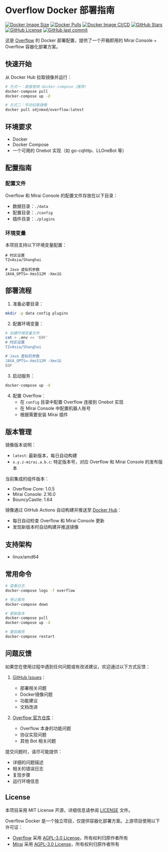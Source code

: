 # Overflow Docker 部署指南

[![Docker Image Size](https://img.shields.io/docker/image-size/sdjnmxd/overflow/latest)](https://hub.docker.com/r/sdjnmxd/overflow) [![Docker Pulls](https://img.shields.io/docker/pulls/sdjnmxd/overflow)](https://hub.docker.com/r/sdjnmxd/overflow) [![Docker Image CI/CD](https://github.com/sdjnmxd/overflow-docker/actions/workflows/docker-publish.yml/badge.svg)](https://github.com/sdjnmxd/overflow-docker/actions/workflows/docker-publish.yml) [![GitHub Stars](https://img.shields.io/github/stars/sdjnmxd/overflow-docker.svg?logo=github)](https://github.com/sdjnmxd/overflow-docker) [![GitHub License](https://img.shields.io/github/license/sdjnmxd/overflow-docker)](https://github.com/sdjnmxd/overflow-docker/blob/main/LICENSE) [![GitHub last commit](https://img.shields.io/github/last-commit/sdjnmxd/overflow-docker)](https://github.com/sdjnmxd/overflow-docker/commits/main)

这是 [Overflow](https://github.com/MrXiaoM/Overflow) 的 Docker 部署配置，提供了一个开箱即用的 Mirai Console + Overflow 容器化部署方案。

## 快速开始

从 Docker Hub 拉取镜像并运行：

```bash
# 方式一：直接使用 docker-compose（推荐）
docker-compose pull
docker-compose up -d

# 方式二：手动拉取镜像
docker pull sdjnmxd/overflow:latest
```

## 环境要求

- Docker
- Docker Compose
- 一个可用的 Onebot 实现（如 go-cqhttp、LLOneBot 等）

## 配置指南

### 配置文件
Overflow 和 Mirai Console 的配置文件存放在以下目录：
- 数据目录：`./data`
- 配置目录：`./config`
- 插件目录：`./plugins`

### 环境变量
本项目支持以下环境变量配置：

```env
# 时区设置
TZ=Asia/Shanghai

# Java 虚拟机参数
JAVA_OPTS=-Xms512M -Xmx1G
```

## 部署流程

1. 准备必要目录：
```bash
mkdir -p data config plugins
```

2. 配置环境变量：
```bash
# 创建环境变量文件
cat > .env << 'EOF'
# 时区设置
TZ=Asia/Shanghai

# Java 虚拟机参数
JAVA_OPTS=-Xms512M -Xmx1G
EOF
```

3. 启动服务：
```bash
docker-compose up -d
```

4. 配置 Overflow：
   - 在 `config` 目录中配置 Overflow 连接到 Onebot 实现
   - 在 Mirai Console 中配置机器人账号
   - 根据需要安装 Mirai 插件

## 版本管理

镜像版本说明：
- `latest`: 最新版本，每日自动构建
- `x.y.z-mirai.a.b.c`: 特定版本号，对应 Overflow 和 Mirai Console 的发布版本

当前集成的组件版本：
- Overflow Core: 1.0.5
- Mirai Console: 2.16.0
- BouncyCastle: 1.64

镜像通过 GitHub Actions 自动构建并推送至 [Docker Hub](https://hub.docker.com/r/sdjnmxd/overflow)：
- 每日自动检查 Overflow 和 Mirai Console 更新
- 发现新版本时自动构建并推送镜像

## 支持架构

- linux/amd64

## 常用命令

```bash
# 查看日志
docker-compose logs -f overflow

# 停止服务
docker-compose down

# 更新版本
docker-compose pull
docker-compose up -d

# 重启服务
docker-compose restart
```

## 问题反馈

如果您在使用过程中遇到任何问题或有改进建议，欢迎通过以下方式反馈：

1. [GitHub Issues](../../issues)：
   - 部署相关问题
   - Docker镜像问题
   - 功能建议
   - 文档改进

2. [Overflow 官方仓库](https://github.com/MrXiaoM/Overflow/issues)：
   - Overflow 本身的功能问题
   - 协议实现问题
   - 其他 Bot 相关问题

提交问题时，请尽可能提供：
- 详细的问题描述
- 相关的错误日志
- 复现步骤
- 运行环境信息

## License

本项目采用 MIT License 开源，详细信息请参阅 [LICENSE](LICENSE) 文件。

Overflow Docker 是一个独立项目，仅提供容器化部署方案。上游项目使用以下许可证：
- [Overflow](https://github.com/MrXiaoM/Overflow) 采用 [AGPL-3.0 License](https://github.com/MrXiaoM/Overflow/blob/main/LICENSE)，所有权利归原作者所有
- [Mirai](https://github.com/mamoe/mirai) 采用 [AGPL-3.0 License](https://github.com/mamoe/mirai/blob/dev/LICENSE)，所有权利归原作者所有